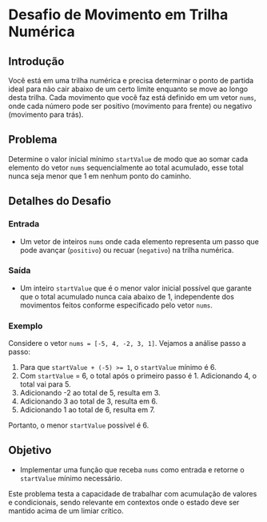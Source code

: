 # Desafio de Movimento em Trilha Numérica

## Introdução

Você está em uma trilha numérica e precisa determinar o ponto de partida ideal para não cair abaixo de um certo limite enquanto se move ao longo desta trilha. Cada movimento que você faz está definido em um vetor `nums`, onde cada número pode ser positivo (movimento para frente) ou negativo (movimento para trás).

## Problema

Determine o valor inicial mínimo `startValue` de modo que ao somar cada elemento do vetor `nums` sequencialmente ao total acumulado, esse total nunca seja menor que 1 em nenhum ponto do caminho.

## Detalhes do Desafio

### Entrada

- Um vetor de inteiros `nums` onde cada elemento representa um passo que pode avançar (`positivo`) ou recuar (`negativo`) na trilha numérica.

### Saída

- Um inteiro `startValue` que é o menor valor inicial possível que garante que o total acumulado nunca caia abaixo de 1, independente dos movimentos feitos conforme especificado pelo vetor `nums`.

### Exemplo

Considere o vetor `nums = [-5, 4, -2, 3, 1]`. Vejamos a análise passo a passo:

1. Para que `startValue + (-5) >= 1`, o `startValue` mínimo é 6.
2. Com `startValue` = 6, o total após o primeiro passo é 1. Adicionando 4, o total vai para 5.
3. Adicionando -2 ao total de 5, resulta em 3.
4. Adicionando 3 ao total de 3, resulta em 6.
5. Adicionando 1 ao total de 6, resulta em 7.

Portanto, o menor `startValue` possível é 6.

## Objetivo

- Implementar uma função que receba `nums` como entrada e retorne o `startValue` mínimo necessário.

Este problema testa a capacidade de trabalhar com acumulação de valores e condicionais, sendo relevante em contextos onde o estado deve ser mantido acima de um limiar crítico.
